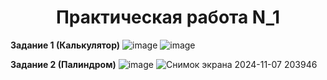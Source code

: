 <h1 align="center">Практическая работа N_1</h1>

<b>Задание 1 (Калькулятор)</b>
![image](https://github.com/user-attachments/assets/f014be2e-a623-4139-a370-ad383e9df16a)
![image](https://github.com/user-attachments/assets/6c178bd7-b4c9-48ff-bcee-17f76abf6a55)

<b>Задание 2 (Палиндром)</b>
![image](https://github.com/user-attachments/assets/cf01ec54-5440-4369-aaa1-8c65c647b9d7)
![Снимок экрана 2024-11-07 203946](https://github.com/user-attachments/assets/0679f3d1-e80f-46ec-b476-16043415eaf2)

